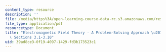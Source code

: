 ```yaml
---
content_type: resource
description: ''
file: /media/https%3A/open-learning-course-data-rc.s3.amazonaws.com/res-6-002-electromagnetic-field-theory-a-problem-solving-approach-spring-2008/39ad8ce30f1940971429fd3b173523c1_MITRES_6_002S08_chapter3.pdf
file_type: application/pdf
resourcetype: Document
title: "Electromagnetic Field Theory - A Problem-Solving Approach \u2013 Chapter 3:\
  \ Sections 3.1-3.10"
uid: 39ad8ce3-0f19-4097-1429-fd3b173523c1
---
```

